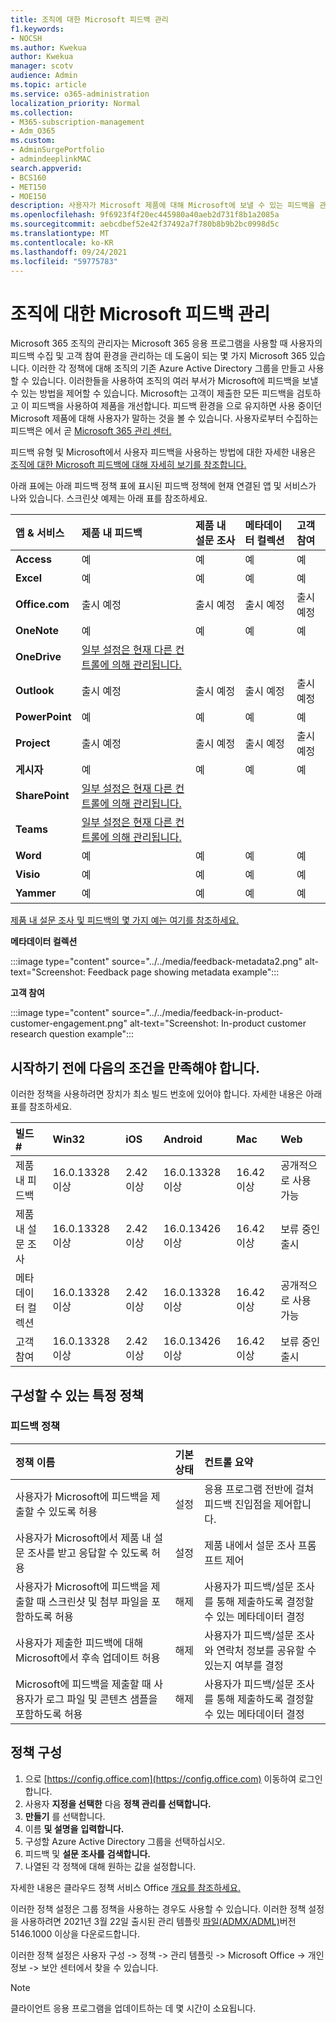 ```yaml
---
title: 조직에 대한 Microsoft 피드백 관리
f1.keywords:
- NOCSH
ms.author: Kwekua
author: Kwekua
manager: scotv
audience: Admin
ms.topic: article
ms.service: o365-administration
localization_priority: Normal
ms.collection:
- M365-subscription-management
- Adm_O365
ms.custom:
- AdminSurgePortfolio
- admindeeplinkMAC
search.appverid:
- BCS160
- MET150
- MOE150
description: 사용자가 Microsoft 제품에 대해 Microsoft에 보낼 수 있는 피드백을 관리합니다.
ms.openlocfilehash: 9f6923f4f20ec445980a40aeb2d731f8b1a2085a
ms.sourcegitcommit: aebcdbef52e42f37492a7f780b8b9b2bc0998d5c
ms.translationtype: MT
ms.contentlocale: ko-KR
ms.lasthandoff: 09/24/2021
ms.locfileid: "59775783"
---
```

# <a name="manage-microsoft-feedback-for-your-organization"></a>조직에 대한 Microsoft 피드백 관리

Microsoft 365 조직의 관리자는 Microsoft 365 응용 프로그램을 사용할 때 사용자의 피드백 수집 및 고객 참여 환경을 관리하는 데 도움이 되는 몇 가지 Microsoft 365 있습니다. 이러한 각 정책에 대해 조직의 기존 Azure Active Directory 그룹을 만들고 사용할 수 있습니다. 이러한들을 사용하여 조직의 여러 부서가 Microsoft에 피드백을 보낼 수 있는 방법을 제어할 수 있습니다. Microsoft는 고객이 제출한 모든 피드백을 검토하고 이 피드백을 사용하여 제품을 개선합니다. 피드백 환경을 으로  유지하면 사용 중이던 Microsoft 제품에 대해 사용자가 말하는 것을 볼 수 있습니다. 사용자로부터 수집하는 피드백은 에서 곧 <a href="https://go.microsoft.com/fwlink/p/?linkid=2024339" target="_blank">Microsoft 365 관리 센터.</a>

피드백 유형 및 Microsoft에서 사용자 피드백을 사용하는 방법에 대한 자세한 내용은 [조직에 대한 Microsoft 피드백에 대해 자세히 보기를 참조합니다.](../misc/feedback-user-control.md)

아래 표에는 아래 피드백 정책 표에 표시된 피드백 정책에 현재 연결된 앱 및 서비스가 나와 있습니다. 스크린샷 예제는 아래 표를 참조하세요.

|**앱 & 서비스**|**제품 내 피드백** <br> |**제품 내 설문 조사** <br> |**메타데이터 컬렉션** <br> |**고객 참여** <br> |
|:-----|:-----|:-----|:-----|:-----|
|**Access**|예|예|예|예|
|**Excel**|예|예|예|예|
|**Office.com**|출시 예정|출시 예정|출시 예정|출시 예정|
|**OneNote**|예|예|예|예|
|**OneDrive**|[일부 설정은 현재 다른 컨트롤에 의해 관리됩니다.](/onedrive/disable-contact-support-send-feedback)||||
|**Outlook**|출시 예정|출시 예정|출시 예정|출시 예정|
|**PowerPoint**|예|예|예|예|
|**Project**|출시 예정|출시 예정|출시 예정|출시 예정|
|**게시자**|예|예|예|예|
|**SharePoint**|[일부 설정은 현재 다른 컨트롤에 의해 관리됩니다.](/powershell/module/sharepoint-online/set-spotenant)||||
|**Teams**|[일부 설정은 현재 다른 컨트롤에 의해 관리됩니다.](/microsoftteams/manage-feedback-policies-in-teams)||||
|**Word**|예|예|예|예|
|**Visio**|예|예|예|예|
|**Yammer**|예|예|예|예|

[제품 내 설문 조사 및 피드백의 몇 가지 예는 여기를 참조하세요.](/microsoft-365/admin/misc/feedback-user-control#in-product-surveys)

**메타데이터 컬렉션**

:::image type="content" source="../../media/feedback-metadata2.png" alt-text="Screenshot: Feedback page showing metadata example":::

**고객 참여**

:::image type="content" source="../../media/feedback-in-product-customer-engagement.png" alt-text="Screenshot: In-product customer research question example":::

## <a name="before-you-begin"></a>시작하기 전에 다음의 조건을 만족해야 합니다.

이러한 정책을 사용하려면 장치가 최소 빌드 번호에 있어야 합니다. 자세한 내용은 아래 표를 참조하세요.

|**빌드 #**|**Win32**|**iOS**|**Android**|**Mac**|**Web**|
|:-----|:-----|:-----|:-----|:-----|:-----|
|제품 내 피드백|16.0.13328 이상|2.42 이상|16.0.13328 이상|16.42 이상|공개적으로 사용 가능|
|제품 내 설문 조사|16.0.13328 이상|2.42 이상|16.0.13426 이상|16.42 이상|보류 중인 출시|
|메타데이터 컬렉션|16.0.13328 이상|2.42 이상|16.0.13328 이상|16.42 이상|공개적으로 사용 가능|
|고객 참여|16.0.13328 이상|2.42 이상|16.0.13426 이상|16.42 이상|보류 중인 출시|

## <a name="specific-policies-you-can-configure"></a>구성할 수 있는 특정 정책

### <a name="feedback-policies"></a>피드백 정책

|**정책 이름**|**기본 상태**|**컨트롤 요약**|
|:-----|:-----|:-----|
|사용자가 Microsoft에 피드백을 제출할 수 있도록 허용|설정|응용 프로그램 전반에 걸쳐 피드백 진입점을 제어합니다.|
|사용자가 Microsoft에서 제품 내 설문 조사를 받고 응답할 수 있도록 허용|설정|제품 내에서 설문 조사 프롬프트 제어|
|사용자가 Microsoft에 피드백을 제출할 때 스크린샷 및 첨부 파일을 포함하도록 허용|해제|사용자가 피드백/설문 조사를 통해 제출하도록 결정할 수 있는 메타데이터 결정|
|사용자가 제출한 피드백에 대해 Microsoft에서 후속 업데이트 허용|해제|사용자가 피드백/설문 조사와 연락처 정보를 공유할 수 있는지 여부를 결정|
|Microsoft에 피드백을 제출할 때 사용자가 로그 파일 및 콘텐츠 샘플을 포함하도록 허용|해제|사용자가 피드백/설문 조사를 통해 제출하도록 결정할 수 있는 메타데이터 결정|

## <a name="configure-policies"></a>정책 구성

1. 으로 [https://config.office.com](https://config.office.com) 이동하여 로그인합니다.
1. 사용자 **지정을 선택한** 다음 **정책 관리를 선택합니다.**
1. **만들기** 를 선택합니다.
1. 이름 **및 설명을** **입력합니다.**
1. 구성할 Azure Active Directory 그룹을 선택하십시오.
1. 피드백 및 **설문 조사를** **검색합니다.**
1. 나열된 각 정책에 대해 원하는 값을 설정합니다.

자세한 내용은 클라우드 정책 서비스 Office [개요를 참조하세요.](/deployoffice/overview-office-cloud-policy-service)

이러한 정책 설정은 그룹 정책을 사용하는 경우도 사용할 수 있습니다. 이러한 정책 설정을 사용하려면 2021년 3월 22일 출시된 관리 템플릿 [파일(ADMX/ADML)](https://www.microsoft.com/download/details.aspx?id=49030)버전 5146.1000 이상을 다운로드합니다.

이러한 정책 설정은 사용자 구성 -> 정책 -> 관리 템플릿 -> Microsoft Office -> 개인 정보 -> 보안 센터에서 찾을 수 있습니다.

> [!NOTE]
> 클라이언트 응용 프로그램을 업데이트하는 데 몇 시간이 소요됩니다.
